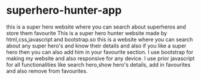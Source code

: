 # superhero-hunter-app
this is a super hero website where you can search about superheros and store them favourite
This is a super hero hunter website made by html,css,javascript and bootstrap.so this is a website where you can search about any super hero's and know their details
and also if you like a super hero then you can also add him in your favourite section.
I use bootstrap for making my website and also responsive for any device.
I use prior javascript for all functionalities like search hero,show hero's details, add in favourites and also remove from favourites.
